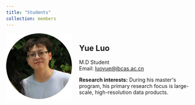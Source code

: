 ```yaml
---
title: "Students"
collection: members
---
```


<head>
  <style>
    :root {
      --img-width: 180px;
      --img-height: 150px;
    }

    .profile-img {
      border-radius: 50%;
      width: var(--img-width);
      height: var(--img-height);
    }
  </style>
</head>

<div style="display: flex; align-items: center;">
  <div>
    <img src="/images/Yue Luo.png" alt="Yue Luo" class="profile-img">
  </div>
  <div style="margin-left: 20px;">
    <h2>Yue Luo</h2>
    <p>M.D Student<br>Email: <a href="mailto:luoyue@ibcas.ac.cn">luoyue@ibcas.ac.cn</a></p>
    <p><strong>Research interests:</strong> During his master's program, his primary research focus is large-scale, high-resolution data products.</p>
  </div>
  <br>
  <hr>
</div>
